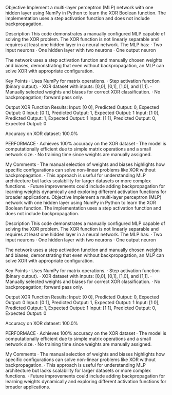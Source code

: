  Objective
Implement a multi-layer perceptron (MLP) network with one hidden layer using NumPy in Python to learn the XOR Boolean function. The implementation uses a step activation function and does not include backpropagation.
 
Description
This code demonstrates a manually configured MLP capable of solving the XOR problem. The XOR function is not linearly separable and requires at least one hidden layer in a neural network. The MLP has:
· Two input neurons
· One hidden layer with two neurons
· One output neuron
 
The network uses a step activation function and manually chosen weights and biases, demonstrating that even without backpropagation, an MLP can solve XOR with appropriate configuration.
 
 Key Points
· Uses NumPy for matrix operations.
· Step activation function (binary output).
· XOR dataset with inputs: [0,0], [0,1], [1,0], and [1,1].
· Manually selected weights and biases for correct XOR classification.
· No backpropagation; forward pass only.
 
Output
XOR Function Results:
Input: [0 0], Predicted Output: 0, Expected Output: 0
Input: [0 1], Predicted Output: 1, Expected Output: 1
Input: [1 0], Predicted Output: 1, Expected Output: 1
Input: [1 1], Predicted Output: 0, Expected Output: 0
 
Accuracy on XOR dataset: 100.0%
 
 
PERFORMACE
· Achieves 100% accuracy on the XOR dataset
· The model is computationally efficient due to simple matrix operations and a small network size.
· No training time since weights are manually assigned.
 
 My Comments
· The manual selection of weights and biases highlights how specific configurations can solve non-linear problems like XOR without backpropagation.
· This approach is useful for understanding MLP architecture but lacks scalability for larger datasets or more complex functions.
· Future improvements could include adding backpropagation for learning weights dynamically and exploring different activation functions for broader applications.
 Objective
Implement a multi-layer perceptron (MLP) network with one hidden layer using NumPy in Python to learn the XOR Boolean function. The implementation uses a step activation function and does not include backpropagation.
 
Description
This code demonstrates a manually configured MLP capable of solving the XOR problem. The XOR function is not linearly separable and requires at least one hidden layer in a neural network. The MLP has:
· Two input neurons
· One hidden layer with two neurons
· One output neuron
 
The network uses a step activation function and manually chosen weights and biases, demonstrating that even without backpropagation, an MLP can solve XOR with appropriate configuration.
 
 Key Points
· Uses NumPy for matrix operations.
· Step activation function (binary output).
· XOR dataset with inputs: [0,0], [0,1], [1,0], and [1,1].
· Manually selected weights and biases for correct XOR classification.
· No backpropagation; forward pass only.
 
Output
XOR Function Results:
Input: [0 0], Predicted Output: 0, Expected Output: 0
Input: [0 1], Predicted Output: 1, Expected Output: 1
Input: [1 0], Predicted Output: 1, Expected Output: 1
Input: [1 1], Predicted Output: 0, Expected Output: 0
 
Accuracy on XOR dataset: 100.0%
 
 
PERFORMACE
· Achieves 100% accuracy on the XOR dataset
· The model is computationally efficient due to simple matrix operations and a small network size.
· No training time since weights are manually assigned.
 
 My Comments
· The manual selection of weights and biases highlights how specific configurations can solve non-linear problems like XOR without backpropagation.
· This approach is useful for understanding MLP architecture but lacks scalability for larger datasets or more complex functions.
· Future improvements could include adding backpropagation for learning weights dynamically and exploring different activation functions for broader applications.
